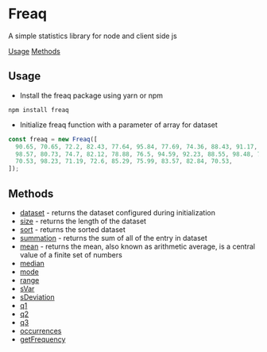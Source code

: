 # Freaq

A simple statistics library for node and client side js

[Usage](https://github.com/mart-anthony-stark/freaq-js#usage)
[Methods](https://github.com/mart-anthony-stark/freaq-js#methods)

## Usage

- Install the freaq package using yarn or npm

```console
npm install freaq
```

- Initialize freaq function with a parameter of array for dataset

```javascript
const freaq = new Freaq([
  90.65, 70.65, 72.2, 82.43, 77.64, 95.84, 77.69, 74.36, 88.43, 91.17, 89.85,
  98.57, 80.73, 74.7, 82.12, 78.88, 76.5, 94.59, 92.23, 88.55, 98.48, 74.55,
  70.53, 98.23, 71.19, 72.6, 85.29, 75.99, 83.57, 82.84, 70.53,
]);
```

## Methods

- [dataset](https://github.com/mart-anthony-stark/freaq-js#methods) - returns the dataset configured during initialization
- [size](https://github.com/mart-anthony-stark/freaq-js#methods) - returns the length of the dataset
- [sort](https://github.com/mart-anthony-stark/freaq-js#methods) - returns the sorted dataset
- [summation](https://github.com/mart-anthony-stark/freaq-js#methods) - returns the sum of all of the entry in dataset
- [mean](https://github.com/mart-anthony-stark/freaq-js#methods) - returns the mean, also known as arithmetic average, is a central value of a finite set of numbers
- [median](https://github.com/mart-anthony-stark/freaq-js#methods)
- [mode](https://github.com/mart-anthony-stark/freaq-js#methods)
- [range](https://github.com/mart-anthony-stark/freaq-js#methods)
- [sVar](https://github.com/mart-anthony-stark/freaq-js#methods)
- [sDeviation](https://github.com/mart-anthony-stark/freaq-js#methods)
- [q1](https://github.com/mart-anthony-stark/freaq-js#methods)
- [q2](https://github.com/mart-anthony-stark/freaq-js#methods)
- [q3](https://github.com/mart-anthony-stark/freaq-js#methods)
- [occurrences](https://github.com/mart-anthony-stark/freaq-js#methods)
- [getFrequency](https://github.com/mart-anthony-stark/freaq-js#methods)
